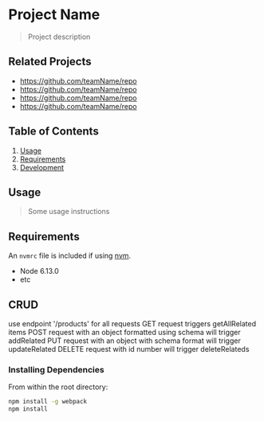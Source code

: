 # Project Name

> Project description

## Related Projects

  - https://github.com/teamName/repo
  - https://github.com/teamName/repo
  - https://github.com/teamName/repo
  - https://github.com/teamName/repo

## Table of Contents

1. [Usage](#Usage)
1. [Requirements](#requirements)
1. [Development](#development)

## Usage

> Some usage instructions

## Requirements

An `nvmrc` file is included if using [nvm](https://github.com/creationix/nvm).

- Node 6.13.0
- etc

## CRUD

use endpoint '/products' for all requests
GET request triggers getAllRelated items
POST request with an object formatted using schema will trigger addRelated
PUT request with an object with schema format will trigger updateRelated
DELETE request with id number will trigger deleteRelateds

### Installing Dependencies

From within the root directory:

```sh
npm install -g webpack
npm install
```

